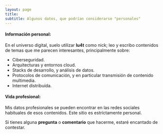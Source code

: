 ```yaml
---
layout: page
title:
subtitle: Algunos datos, que podrían considerarse "personales"
---
```


#### Información personal:
En el universo digital, suelo utilizar **lu4t** como nick; leo y escribo contenidos de temas que me parecen interesantes, principalmente sobre:

- Ciberseguridad.
- Arquitecturas y entornos cloud.
- Stacks de desarrollo, y análisis de datos.
- Protocolos de comunicación, y en particular transmisión de contenido multimedia.
- Internet distribuída.



#### Vida profesional:

Mis datos profesionales se pueden encontrar en las redes sociales habituales de esos contenidos. Este sitio es estríctamente personal. 

Si tienes alguna **pregunta** o **comentario** que hacerme, estaré encantado de contestar.
